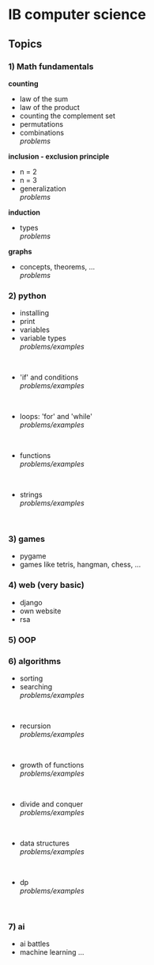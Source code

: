 # IB computer science

## Topics
### 1) Math fundamentals

**counting**
- law of the sum
- law of the product
- counting the complement set
- permutations
- combinations <br />
    *problems*

**inclusion - exclusion principle**
- n = 2
- n = 3
- generalization <br />
    *problems*

**induction**
- types <br />
    *problems*

**graphs**
- concepts, theorems, ... <br />
    *problems*

### 2) python

- installing
- print
- variables
- variable types <br />
    *problems/examples*
<br />

- 'if' and conditions <br />
    *problems/examples*
<br />

- loops: 'for' and 'while' <br />
    *problems/examples*
<br />

- functions <br />
    *problems/examples*
 <br />

- strings <br />
    *problems/examples*
 <br />

 ### 3) games
 - pygame
 - games like tetris, hangman, chess, ...

 ### 4) web (very basic)
 - django
 - own website
 - rsa

 ### 5) OOP

 ### 6) algorithms
 - sorting
 - searching <br />
    *problems/examples*
 <br />

- recursion <br />
    *problems/examples*
 <br />

- growth of functions <br />
    *problems/examples*
 <br />

- divide and conquer <br />
    *problems/examples*
 <br />

 - data structures <br />
    *problems/examples*
 <br />

 - dp <br />
    *problems/examples*
 <br />

### 7) ai
 - ai battles 
 - machine learning ...